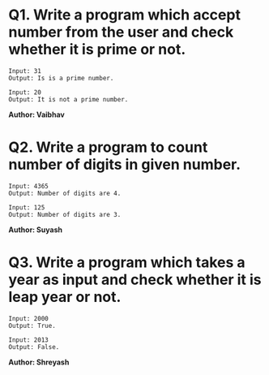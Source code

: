 # Q1. Write a program which accept number from the user and check whether it is prime or not.
~~~
Input: 31
Output: Is is a prime number.

Input: 20
Output: It is not a prime number.
~~~
**Author: Vaibhav**

# Q2. Write a program to count number of digits in given number.
~~~
Input: 4365
Output: Number of digits are 4.

Input: 125
Output: Number of digits are 3.
~~~
**Author: Suyash**

# Q3. Write a program which takes a year as input and check whether it is leap year or not.
~~~
Input: 2000
Output: True.

Input: 2013
Output: False.
~~~
**Author: Shreyash**
